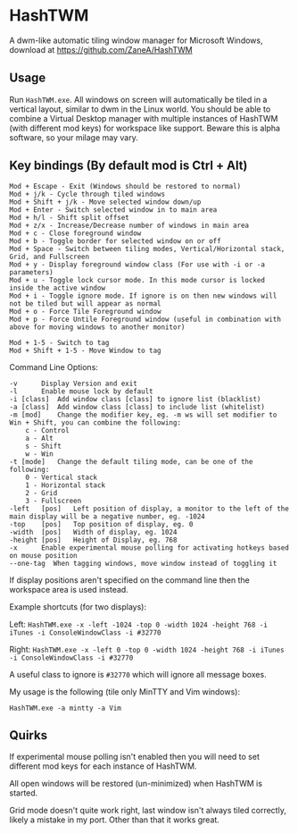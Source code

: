 HashTWM
===

A dwm-like automatic tiling window manager for Microsoft Windows, download at https://github.com/ZaneA/HashTWM

Usage
---

Run `HashTWM.exe`.
All windows on screen will automatically be tiled in a vertical layout, similar to dwm in the Linux world.
You should be able to combine a Virtual Desktop manager with multiple instances of HashTWM (with different mod keys) for workspace like support.
Beware this is alpha software, so your milage may vary.

Key bindings (By default mod is Ctrl + Alt)
---

    Mod + Escape - Exit (Windows should be restored to normal)
    Mod + j/k - Cycle through tiled windows
    Mod + Shift + j/k - Move selected window down/up
    Mod + Enter - Switch selected window in to main area
    Mod + h/l - Shift split offset
    Mod + z/x - Increase/Decrease number of windows in main area
    Mod + c - Close foreground window
    Mod + b - Toggle border for selected window on or off
    Mod + Space - Switch between tiling modes, Vertical/Horizontal stack, Grid, and Fullscreen
    Mod + y - Display foreground window class (For use with -i or -a parameters)
    Mod + u - Toggle lock cursor mode. In this mode cursor is locked inside the active window
    Mod + i - Toggle ignore mode. If ignore is on then new windows will not be tiled but will appear as normal
    Mod + o - Force Tile Foreground window
    Mod + p - Force Untile Foreground window (useful in combination with above for moving windows to another monitor)

    Mod + 1-5 - Switch to tag
    Mod + Shift + 1-5 - Move Window to tag


Command Line Options:

    -v		Display Version and exit
    -l		Enable mouse lock by default
    -i [class]	Add window class [class] to ignore list (blacklist)
    -a [class]	Add window class [class] to include list (whitelist)
    -m [mod]	Change the modifier key, eg. -m ws will set modifier to Win + Shift, you can combine the following:
        c - Control
        a - Alt
        s - Shift
        w - Win
    -t [mode]	Change the default tiling mode, can be one of the following:
        0 - Vertical stack
        1 - Horizontal stack
        2 - Grid
        3 - Fullscreen
    -left	[pos]	Left position of display, a monitor to the left of the main display will be a negative number, eg. -1024
    -top 	[pos]	Top position of display, eg. 0
    -width	[pos]	Width of display, eg. 1024
    -height [pos]	Height of Display, eg. 768
    -x		Enable experimental mouse polling for activating hotkeys based on mouse position
    --one-tag  When tagging windows, move window instead of toggling it

If display positions aren't specified on the command line then the workspace area is used instead.


Example shortcuts (for two displays):

Left: `HashTWM.exe -x -left -1024 -top 0 -width 1024 -height 768 -i iTunes -i ConsoleWindowClass -i #32770`

Right: `HashTWM.exe -x -left 0 -top 0 -width 1024 -height 768 -i iTunes -i ConsoleWindowClass -i #32770`

A useful class to ignore is `#32770` which will ignore all message boxes.

My usage is the following (tile only MinTTY and Vim windows):

    HashTWM.exe -a mintty -a Vim


Quirks
---

If experimental mouse polling isn't enabled then you will need to set different mod keys for each instance of HashTWM.

All open windows will be restored (un-minimized) when HashTWM is started.

Grid mode doesn't quite work right, last window isn't always tiled correctly, likely a mistake in my port. Other than that it works great.

